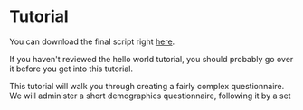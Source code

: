 # Tutorial

You can download the final script right [here](scripts/tutorial.js).

If you haven't reviewed the hello world tutorial, you should probably go over it before you get into this tutorial.

This tutorial will walk you through creating a fairly complex questionnaire. We will administer a short demographics questionnaire, following it by a set
